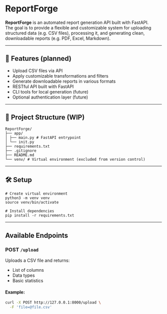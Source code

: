 # ReportForge

**ReportForge** is an automated report generation API built with FastAPI.  
The goal is to provide a flexible and customizable system for uploading structured data (e.g. CSV files), processing it, and generating clean, downloadable reports (e.g. PDF, Excel, Markdown).

---

## 🚀 Features (planned)

- Upload CSV files via API
- Apply customizable transformations and filters
- Generate downloadable reports in various formats
- RESTful API built with FastAPI
- CLI tools for local generation (future)
- Optional authentication layer (future)

---

## 📁 Project Structure (WIP)
```
ReportForge/ 
├── app/ 
│ ├── main.py # FastAPI entrypoint 
│ └── init.py 
├── requirements.txt 
├── .gitignore 
├── README.md 
└── venv/ # Virtual environment (excluded from version control)
```
---

## 🛠 Setup

```
# Create virtual environment
python3 -m venv venv
source venv/bin/activate

# Install dependencies
pip install -r requirements.txt
```
---
## Available Endpoints

### POST `/upload`

Uploads a CSV file and returns:

- List of columns  
- Data types  
- Basic statistics

#### Example:

```bash
curl -X POST http://127.0.0.1:8000/upload \
  -F 'file=@file.csv'
